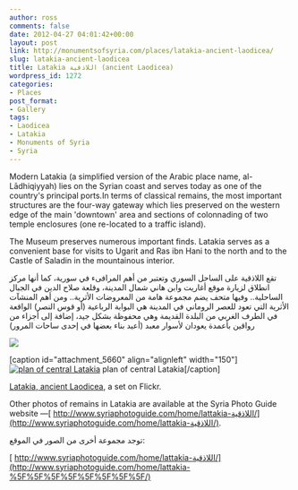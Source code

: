 ```yaml
---
author: ross
comments: false
date: 2012-04-27 04:01:42+00:00
layout: post
link: http://monumentsofsyria.com/places/latakia-ancient-laodicea/
slug: latakia-ancient-laodicea
title: Latakia اللاذقية (ancient Laodicea)
wordpress_id: 1272
categories:
- Places
post_format:
- Gallery
tags:
- Laodicea
- Latakia
- Monuments of Syria
- Syria
---
```


Modern Latakia (a simplified version of the Arabic place name, al-Lādhiqiyyah) lies on the Syrian coast and serves today as one of the country's principal ports.In terms of classical remains, the most important structures are the four-way gateway which lies preserved on the western edge of the main 'downtown' area and sections of colonnading of two temple enclosures (one re-located to a traffic island).







The Museum preserves numerous important finds. Latakia serves as a convenient base for visits to Ugarit and Ras ibn Hani to the north and to the Castle of Saladin in the mountainous interior.










تقع اللاذقية على الساحل السوري وتعتبر من أهم المرافىء في سورية، كما أنها مركز انطلاق لزيارة موقع أغاريت وابن هاني شمال المدينة، وقلعة صلاح الدين في الجبال الساحلية.. وفيها متحف يضم مجموعة هامة من المعروضات الأثرية.. ومن أهم المنشآت الأثرية التي تعود للعصر الروماني في المدينة هي البوابة الرباعية (أو قوس النصر) الواقعة في الطرف الغربي من البلدة القديمة وهي محفوظة بشكل جيد، إضافة إلى أجزاء من رواقين بأعمدة يعودان لأسوار معبد (أعيد بناء بعضها في إحدى ساحات المرور)




![](http://monumentsofsyria.com/nextgen-attach_to_post/preview/id--7443)










[caption id="attachment_5660" align="alignleft" width="150"][![plan of central Latakia](http://monumentsofsyria.com/wp/wp-content/uploads/Latakia-map-Dec-2013-150x150.png)](http://monumentsofsyria.com/wp/wp-content/uploads/Latakia-map-Dec-2013.png) plan of central Latakia[/caption]








[Latakia, ancient Laodicea](http://www.flickr.com/photos/monsyr/sets/72157628225440277/), a set on Flickr.

Other photos of remains in Latakia are available at the Syria Photo Guide website —[ http://www.syriaphotoguide.com/home/lattakia-اللاذقية/](http://www.syriaphotoguide.com/home/lattakia-اللاذقية/).


توجد مجموعة أخرى من الصور في الموقع:




[ http://www.syriaphotoguide.com/home/lattakia-اللاذقية/](http://www.syriaphotoguide.com/home/lattakia-%5F%5F%5F%5F%5F%5F%5F%5F/)




